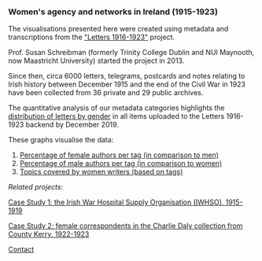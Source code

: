 ### Women's agency and networks in Ireland (1915-1923)

The visualisations presented here were created using metadata and transcriptions from the ["Letters 1916-1923"](http://letters1916.maynoothuniversity.ie/) project.

Prof. Susan Schreibman (formerly Trinity College Dublin and NUI Maynooth, now Maastricht University) started the project in 2013.

Since then, circa 6000 letters, telegrams, postcards and notes relating to Irish history between December 1915 and the end of the Civil War in 1923 have been collected from 36 private and 29 public archives.

The quantitative analysis of our metadata categories highlights the [distribution of letters by gender](https://github.com/MonikaBarget/FeministDH/blob/master/Letters%20by%20gender%20%26%20tag_statistics.png) in all items uploaded to the Letters 1916-1923 backend by December 2019.

These graphs visualise the data:

1. [Percentage of female authors per tag (in comparison to men)](https://github.com/MonikaBarget/FeministDH/blob/master/Percentage%20of%20female%20authors%20per%20tag.png)
1. [Percentage of male authors per tag (in comparison to women)](https://github.com/MonikaBarget/FeministDH/blob/master/Percentage%20of%20male%20authors%20per%20tag.png)
1. [Topics covered by women writers (based on tags)](https://github.com/MonikaBarget/FeministDH/blob/master/Topics%20covered%20by%20women%20writers%20based%20on%20tags.png)

*Related projects:*

[Case Study 1: the Irish War Hospital Supply Organisation (IWHSO), 1915-1919](https://monikabarget.github.io/FeministDH/casestudy1.html)

[Case Study 2: female correspondents in the Charlie Daly collection from County Kerry, 1922-1923](https://monikabarget.github.io/FeministDH/casestudy2.html)

[Contact](https://monikabarget.github.io/FeministDH/contact-us.html)
